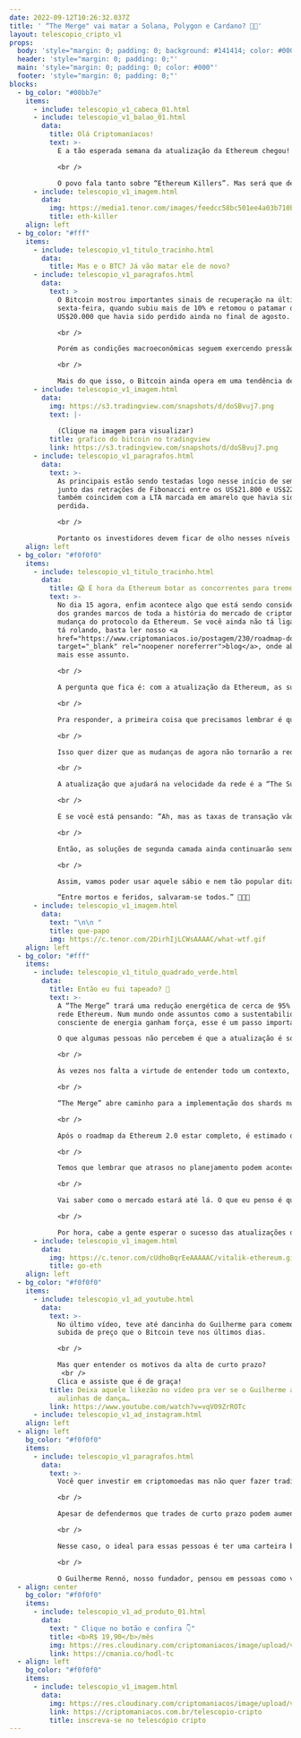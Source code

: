 ```yaml
---
date: 2022-09-12T10:26:32.037Z
title: ' “The Merge" vai matar a Solana, Polygon e Cardano? 🔪🔪'
layout: telescopio_cripto_v1
props:
  body: 'style="margin: 0; padding: 0; background: #141414; color: #000"'
  header: 'style="margin: 0; padding: 0;"'
  main: 'style="margin: 0; padding: 0; color: #000"'
  footer: 'style="margin: 0; padding: 0;"'
blocks:
  - bg_color: "#00bb7e"
    items:
      - include: telescopio_v1_cabeca_01.html
      - include: telescopio_v1_balao_01.html
        data:
          title: Olá Criptomaníacos!
          text: >-
            E a tão esperada semana da atualização da Ethereum chegou!

            <br />

            O povo fala tanto sobre “Ethereum Killers”. Mas será que dessa vez a “The Merge” elimina algum concorrente do mercado?
      - include: telescopio_v1_imagem.html
        data:
          img: https://media1.tenor.com/images/feedcc58bc501ee4a03b710b0c87ef8e/tenor.gif
          title: eth-killer
    align: left
  - bg_color: "#fff"
    items:
      - include: telescopio_v1_titulo_tracinho.html
        data:
          title: Mas e o BTC? Já vão matar ele de novo?
      - include: telescopio_v1_paragrafos.html
        data:
          text: >
            O Bitcoin mostrou importantes sinais de recuperação na última
            sexta-feira, quando subiu mais de 10% e retomou o patamar dos
            US$20.000 que havia sido perdido ainda no final de agosto.

            <br />

            Porém as condições macroeconômicas seguem exercendo pressão negativa nos ativos de risco, conforme os bancos centrais continuam planejando aumentar as taxas de juros para combater a inflação.

            <br />

            Mais do que isso, o Bitcoin ainda opera em uma tendência de baixa pela análise técnica clássica e precisa vencer algumas resistências para revertê-la.
      - include: telescopio_v1_imagem.html
        data:
          img: https://s3.tradingview.com/snapshots/d/doSBvuj7.png
          text: |-
            
            (Clique na imagem para visualizar)
          title: grafico do bitcoin no tradingview
          link: https://s3.tradingview.com/snapshots/d/doSBvuj7.png
      - include: telescopio_v1_paragrafos.html
        data:
          text: >-
            As principais estão sendo testadas logo nesse início de semana,
            junto das retrações de Fibonacci entre os US$21.800 e US$22.600, que
            também coincidem com a LTA marcada em amarelo que havia sido
            perdida.

            <br />

            Portanto os investidores devem ficar de olho nesses níveis ao longo da semana que promete ser agitada, quando diversos dados de inflação serão divulgados ao redor do mundo. 👀
    align: left
  - bg_color: "#f0f0f0"
    items:
      - include: telescopio_v1_titulo_tracinho.html
        data:
          title: 😱 É hora da Ethereum botar as concorrentes para tremer? 😱
          text: >-
            No dia 15 agora, enfim acontece algo que está sendo considerado um
            dos grandes marcos de toda a história do mercado de criptomoedas: a
            mudança do protocolo da Ethereum. Se você ainda não tá ligado no que
            tá rolando, basta ler nosso <a
            href="https://www.criptomaniacos.io/postagem/230/roadmap-do-ethereum-conheca-o-the-merge-surge-verg"
            target="_blank" rel="noopener noreferrer">blog</a>, onde abordamos
            mais esse assunto.

            <br />

            A pergunta que fica é: com a atualização da Ethereum, as suas concorrentes podem cair no desuso? ❓❓

            <br />

            Pra responder, a primeira coisa que precisamos lembrar é que a “The Merge” é a primeira das principais atualizações da Ethereum 2.0. Seu foco é mudar o algoritmo de consenso da rede Ethereum do Proof-of-Work (PoW) para o Proof-of-Stake (PoS). Com isso, se reduzirá drasticamente o consumo de energia elétrica em sua Blockchain.

            <br />

            Isso quer dizer que as mudanças de agora não tornarão a rede mais rápida e escalável de forma significativa. 

            <br />

            A atualização que ajudará na velocidade da rede é a “The Surge”, que deve acontecer no ano que vem. Nessa atualização veremos a implementação dos “Shardings”, que consiste na fragmentação da base de dados da Blockchain Ethereum.

            <br />

            E se você está pensando: “Ah, mas as taxas de transação vão cair, né?”... Sinto te decepcionar, mas o “The Merge” também não afeta diretamente nesse assunto.

            <br />

            Então, as soluções de segunda camada ainda continuarão sendo uma boa opção para transações mais rápidas e baratas. E, claro, concorrentes como Cardano e Solana vão continuar a comparar a velocidade e custo das transações para se posicionarem como as melhores opções.

            <br />

            Assim, vamos poder usar aquele sábio e nem tão popular ditado:

            “Entre mortos e feridos, salvaram-se todos.” 🤭🤭🤭
      - include: telescopio_v1_imagem.html
        data:
          text: "\n\n "
          title: que-papo
          img: https://c.tenor.com/2DirhIjLCWsAAAAC/what-wtf.gif
    align: left
  - bg_color: "#fff"
    items:
      - include: telescopio_v1_titulo_quadrado_verde.html
        data:
          title: Então eu fui tapeado? 🤔
          text: >-
            A “The Merge” trará uma redução energética de cerca de 95% para a
            rede Ethereum. Num mundo onde assuntos como a sustentabilidade e uso
            consciente de energia ganham força, esse é um passo importante.

            O que algumas pessoas não percebem é que a atualização é só um dos passos em direção à Ethereum 2.0. 

            <br />

            Às vezes nos falta a virtude de entender todo um contexto, invés de nos apegar a uma parte da história (parece até frase de biscoito chinês).

            <br />

            “The Merge” abre caminho para a implementação dos shards numa próxima atualização, como vimos. Aí sim, poderemos ver uma rede mais rápida e barata.

            <br />

            Após o roadmap da Ethereum 2.0 estar completo, é estimado que a rede poderá realizar até 100 mil transações por segundo. Com essa velocidade e taxas baratas, é bem possível que a Ethereum chame ainda mais a atenção para que aplicações descentralizadas sejam construídas em sua rede.

            <br />

            Temos que lembrar que atrasos no planejamento podem acontecer e não conseguimos cravar uma data para que a segunda versão da Ethereum esteja 100% ativa e operante. 

            <br />

            Vai saber como o mercado estará até lá. O que eu penso é que há espaço para mais plataformas de contratos inteligentes no mercado. Ethereum, Cardano, Polygon, Solana e quaisquer outras redes podem viver lado a lado sem que a “morte” de concorrentes seja a única opção. 

            <br />

            Por hora, cabe a gente esperar o sucesso das atualizações da Ethereum para ver como afetarão o universo cripto.
      - include: telescopio_v1_imagem.html
        data:
          img: https://c.tenor.com/cUdhoBqrEeAAAAAC/vitalik-ethereum.gif
          title: go-eth
    align: left
  - bg_color: "#f0f0f0"
    items:
      - include: telescopio_v1_ad_youtube.html
        data:
          text: >-
            No último vídeo, teve até dancinha do Guilherme para comemorar a
            subida de preço que o Bitcoin teve nos últimos dias.

            <br />

            Mas quer entender os motivos da alta de curto prazo?
             <br />
            Clica e assiste que é de graça!
          title: Deixa aquele likezão no vídeo pra ver se o Guilherme anima a pagar umas
            aulinhas de dança…
          link: https://www.youtube.com/watch?v=vqV09ZrROTc
      - include: telescopio_v1_ad_instagram.html
    align: left
  - align: left
    bg_color: "#f0f0f0"
    items:
      - include: telescopio_v1_paragrafos.html
        data:
          text: >-
            Você quer investir em criptomoedas mas não quer fazer trading?

            <br />

            Apesar de defendermos que trades de curto prazo podem aumentar sua rentabilidade, entendemos que nem todo mundo tem o tempo disponível pra operar.

            <br />

            Nesse caso, o ideal para essas pessoas é ter uma carteira bem fundamentada para o longo prazo, cujo objetivo seja acumular Bitcoins.

            <br />

            O Guilherme Rennó, nosso fundador, pensou em pessoas como você e decidiu criar a Carteira HODL, voltada para quem quer dar o primeiro passo no mercado cripto sem se preocupar em operar todo dia.
  - align: center
    bg_color: "#f0f0f0"
    items:
      - include: telescopio_v1_ad_produto_01.html
        data:
          text: " Clique no botão e confira 👇"
          title: <b>R$ 19,90</b>/mês
          img: https://res.cloudinary.com/criptomaniacos/image/upload/v1661372975/telescopio/produtos/logo_carteira_hodl_mhzjq6.png
          link: https://cmania.co/hodl-tc
  - align: left
    bg_color: "#f0f0f0"
    items:
      - include: telescopio_v1_imagem.html
        data:
          img: https://res.cloudinary.com/criptomaniacos/image/upload/v1662133224/telescopio/inscreva-se-telescopio.png
          link: https://criptomaniacos.com.br/telescopio-cripto
          title: inscreva-se no telescópio cripto
---
```

